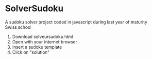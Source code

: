 # SolverSudoku
A sudoku solver project coded in javascript during last year of maturity Swiss school

1) Download solveursudoku.html
2) Open with your internet browser
3) Insert a sudoku template
4) Click on "solution"
